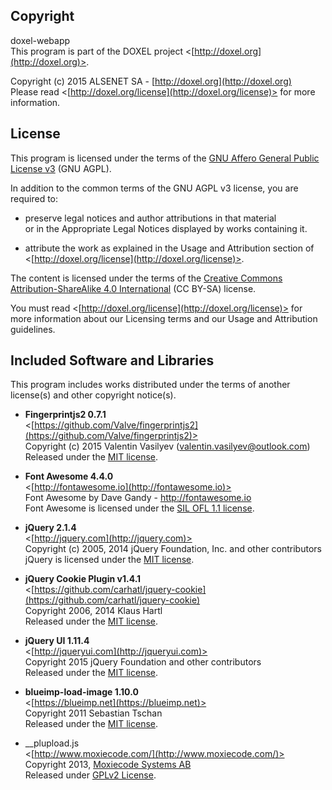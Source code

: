 ## Copyright

doxel-webapp<br />
This program is part of the DOXEL project <[http://doxel.org](http://doxel.org)>.

Copyright (c) 2015 ALSENET SA - [http://doxel.org](http://doxel.org)<br />
Please read <[http://doxel.org/license](http://doxel.org/license)> for more
information.


## License

This program is licensed under the terms of the
[GNU Affero General Public License v3](http://www.gnu.org/licenses/agpl.html)
(GNU AGPL).

In addition to the common terms of the GNU AGPL v3 license, you are required to:

*   preserve legal notices and author attributions in that material<br />
    or in the Appropriate Legal Notices displayed by works containing it.

*   attribute the work as explained in the Usage and Attribution section of
    <[http://doxel.org/license](http://doxel.org/license)>.

The content is licensed under the terms of the
[Creative Commons Attribution-ShareAlike 4.0 International](http://creativecommons.org/licenses/by-sa/4.0/)
(CC BY-SA) license.

You must read <[http://doxel.org/license](http://doxel.org/license)> for more
information about our Licensing terms and our Usage and Attribution guidelines.


## Included Software and Libraries

This program includes works distributed under the terms of another license(s) and other copyright notice(s).

*   __Fingerprintjs2 0.7.1__<br />
    <[https://github.com/Valve/fingerprintjs2](https://github.com/Valve/fingerprintjs2)><br />
    Copyright (c) 2015 Valentin Vasilyev (valentin.vasilyev@outlook.com)<br />
    Released under the [MIT license](http://opensource.org/licenses/MIT).

*   __Font Awesome 4.4.0__<br />
    <[http://fontawesome.io](http://fontawesome.io)><br />
    Font Awesome by Dave Gandy - http://fontawesome.io<br />
    Font Awesome is licensed under the [SIL OFL 1.1 license](http://scripts.sil.org/OFL).

*   __jQuery 2.1.4__<br />
    <[http://jquery.com](http://jquery.com)><br />
    Copyright (c) 2005, 2014 jQuery Foundation, Inc. and other contributors<br />
    jQuery is licensed under the [MIT license](http://opensource.org/licenses/MIT).

*   __jQuery Cookie Plugin v1.4.1__<br />
    <[https://github.com/carhatl/jquery-cookie](https://github.com/carhatl/jquery-cookie)<br />
    Copyright 2006, 2014 Klaus Hartl<br />
    Released under the [MIT license](http://opensource.org/licenses/MIT).

*   __jQuery UI 1.11.4__<br />
    <[http://jqueryui.com](http://jqueryui.com)><br />
    Copyright 2015 jQuery Foundation and other contributors<br />
    Released under the [MIT license](http://opensource.org/licenses/MIT).

*   __blueimp-load-image 1.10.0__<br />
    <[https://blueimp.net](https://blueimp.net)><br />
    Copyright 2011 Sebastian Tschan<br />
    Released under the [MIT license](http://opensource.org/licenses/MIT).

*  __plupload.js<br />
    <[http://www.moxiecode.com/](http://www.moxiecode.com/)><br />
    Copyright 2013, [Moxiecode Systems AB](http://www.moxiecode.com/)<br />
    Released under [GPLv2 License](https://github.com/moxiecode/plupload/blob/master/license.txt).

